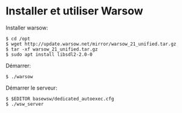 # Installer et utiliser Warsow

Installer warsow:

	$ cd /opt
	$ wget http://update.warsow.net/mirror/warsow_21_unified.tar.gz
	$ tar -xf warsow_21_unified.tar.gz
	$ sudo apt install libsdl2-2.0-0 

Démarrer:

	$ ./warsow

Démarrer le serveur:

	$ $EDITOR basewsw/dedicated_autoexec.cfg
	$ ./wsw_server
